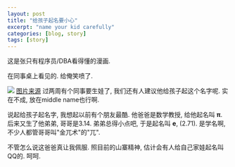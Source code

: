```yaml
---
layout: post
title: "给孩子起名要小心" 
excerpt: "name your kid carefully"
categories: [blog, story]
tags: [story]
---
```


这是张只有程序员/DBA看得懂的漫画. 

在同事桌上看见的. 给俺笑喷了. 

![](/media/content/sql-injection.png)
[图片来源](http://xkcd.com/327/)
过两周有个同事要生娃了, 我们还有人建议他给孩子起这个名字呢. 实在不成, 放在middle name也行啊.

说起给孩子起名字, 我想起以前有个朋友最酷. 他爸爸是数学教授, 给他起名叫
**π**. 后来又生了他弟弟, 哥哥是3.14. 弟弟总得小点吧, 于是起名叫
**e**, (2.71). 是学名啊, 不少人都管哥哥叫"金兀术"的"兀". 

不管怎么说这爸爸真让我佩服. 照目前的山寨精神, 估计会有人给自己家娃起名叫QQ的. 呵呵. 


